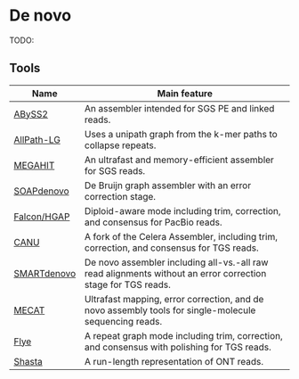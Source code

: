 # De novo

TODO:

## Tools

| Name | Main feature |
| ---- | ------------ |
| [ABySS2](https://github.com/bcgsc/abyss) | An assembler intended for SGS PE and linked reads. |
| [AllPath-LG](https://www.msi.umn.edu/sw/allpaths-lg) | Uses a unipath graph from the k-mer paths to collapse repeats. |
| [MEGAHIT](https://github.com/voutcn/megahit) | An ultrafast and memory-efficient assembler for SGS reads. |
| [SOAPdenovo](https://github.com/aquaskyline/SOAPdenovo2) | De Bruijn graph assembler with an error correction stage. |
| [Falcon/HGAP](https://pb-falcon.readthedocs.io/en/latest/about.html) | Diploid-aware mode including trim, correction, and consensus for PacBio reads. |
| [CANU](https://canu.readthedocs.io/en/latest/) | A fork of the Celera Assembler, including trim, correction, and consensus for TGS reads. |
| [SMARTdenovo](https://github.com/ruanjue/smartdenovo) | De novo assembler including all-vs.-all raw read alignments without an error correction stage for TGS reads. |
| [MECAT](https://github.com/xiaochuanle/MECAT2) | Ultrafast mapping, error correction, and de novo assembly tools for single-molecule sequencing reads. |
| [Flye](https://github.com/fenderglass/Flye) | A repeat graph mode including trim, correction, and consensus with polishing for TGS reads. |
| [Shasta](https://github.com/paoloshasta/shasta) | A run-length representation of ONT reads. |

